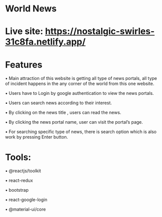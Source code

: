 # World News

# Live site: https://nostalgic-swirles-31c8fa.netlify.app/

# Features

• Main attraction of this website is getting all type of news portals, all type of incident happens in the any corner of the world from this one website.

• Users have to Login by google authentication to view the news portals. 

• Users can search news according to their interest.

• By clicking on the news title , users can read the news.

• By clicking the news portal name, user can visit the portal’s page.

• For searching specific type of news, there is search option which is also work by pressing Enter button. 

# Tools: 

• @reactjs/toolkit

• react-redux

• bootstrap 

• react-google-login

• @material-ui/core

